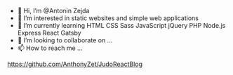 - 👋 Hi, I’m @Antonin Zejda
- 👀 I’m interested in static websites and simple web applications
- 🌱 I’m currently learning HTML CSS Sass JavaScript jQuery PHP Node.js Express React Gatsby
- 💞️ I’m looking to collaborate on ...
- 📫 How to reach me ...

https://github.com/AnthonyZet/JudoReactBlog

<!---
AnthonyZet/AnthonyZet is a ✨ special ✨ repository because its `README.md` (this file) appears on your GitHub profile.
You can click the Preview link to take a look at your changes.
--->

